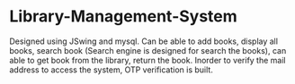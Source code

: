 # Library-Management-System
Designed using JSwing and mysql.  Can be able to add books, display all books, search book (Search engine is designed for search the books), can able to get book from the library, return the book. Inorder to verify the mail address to access the system, OTP verification is built. 

